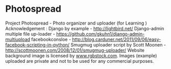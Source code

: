 Photospread
===========

Project Photospread - Photo organizer and uploader (for Learning )  Acknowledgement :  Django by example - http://lightbird.net/ Django-admin multiple file up-loader - https://github.com/gkuhn1/django-admin-multiupload facebookconsloe - http://blog.carduner.net/2011/09/06/easy-facebook-scripting-in-python/ Smugmug uploader script by Scott Moonen - http://scottmoonen.com/2008/12/01/smugmug-uploader/ Website background image is licensed by www.rgbstock.com. Images (example) uploaded are private and  not to  be used for any commercial purposes.
